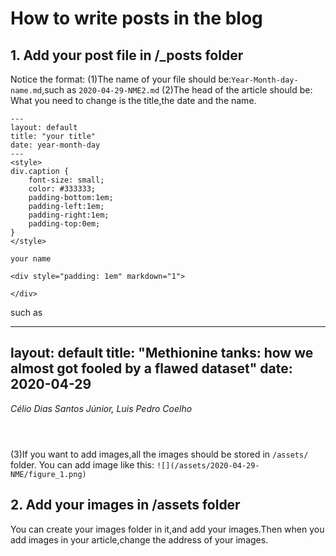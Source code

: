 # How to write posts in the blog
## 1. Add your post file in /_posts folder
Notice the format:
(1)The name of your file should be:`Year-Month-day-name.md`,such as `2020-04-29-NME2.md`
(2)The head of the article should be:
What you need to change is the title,the date and the name.

```
---
layout: default
title: "your title"
date: year-month-day
---
<style>
div.caption {
    font-size: small;
    color: #333333;
    padding-bottom:1em;
    padding-left:1em;
    padding-right:1em;
    padding-top:0em;
}
</style>

your name

<div style="padding: 1em" markdown="1">

</div>
```
such as

---
layout: default
title: "Methionine tanks: how we almost got fooled by a flawed dataset"
date: 2020-04-29
---
<style>
div.caption {
    font-size: small;
    color: #333333;
    padding-bottom:1em;
    padding-left:1em;
    padding-right:1em;
    padding-top:0em;
}
</style>

_Célio Dias Santos Júnior, Luis Pedro Coelho_

<div style="padding: 1em" markdown="1">

</div>

(3)If you want to add images,all the images should be stored in `/assets/` folder.
You can add image like this:
`![](/assets/2020-04-29-NME/figure_1.png)`

## 2. Add your images in /assets folder
You can create your images folder in it,and add your images.Then when you add images in your article,change the address of your images.
